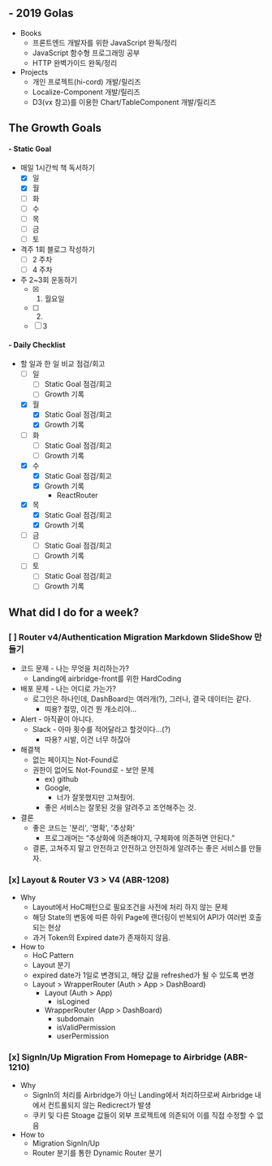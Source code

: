 ## - 2019 Golas
- Books
  - 프론트엔드 개발자를 위한 JavaScript 완독/정리
  - JavaScript 함수형 프로그래밍 공부
  - HTTP 완벽가이드 완독/정리
- Projects
  - 개인 프로젝트(hi-cord) 개발/릴리즈
  - Localize-Component 개발/릴리즈
  - D3(vx 참고)를 이용한 Chart/TableComponent 개발/릴리즈

## The Growth Goals
#### - Static Goal
- 매일 1시간씩 책 독서하기
  - [x] 일
  - [x] 월
  - [ ] 화
  - [ ] 수
  - [ ] 목
  - [ ] 금
  - [ ] 토
- 격주 1회 블로그 작성하기
  - [ ] 2 주차
  - [ ] 4 주차
- 주 2~3회 운동하기
  - [x] 1. 월요일
  - [ ] 2.
  - [ ] 3

#### - Daily Checklist
- 할 일과 한 일 비교 점검/회고
  - [ ] 일
    - [ ] Static Goal 점검/회고
    - [ ] Growth 기록
  - [x] 월
    - [x] Static Goal 점검/회고
    - [x] Growth 기록
  - [ ] 화
    - [ ] Static Goal 점검/회고
    - [ ] Growth 기록
  - [x] 수
    - [x] Static Goal 점검/회고
    - [x] Growth 기록
      - ReactRouter
  - [x] 목
    - [x] Static Goal 점검/회고
    - [x] Growth 기록
  - [ ] 금
    - [ ] Static Goal 점검/회고
    - [ ] Growth 기록
  - [ ] 토
    - [ ] Static Goal 점검/회고
    - [ ] Growth 기록

## What did I do for a week?
### [ ] Router v4/Authentication Migration Markdown SlideShow 만들기
  - 코드 문제 - 나는 무엇을 처리하는가?
    - Landing에 airbridge-front를 위한 HardCoding
  - 배포 문제 - 나는 어디로 가는가?
    - 로그인은 하나인데, DashBoard는 여러개(?), 그러나, 결국 데이터는 같다.
      - 띠용? 절망, 이건 뭔 개소리야...
  - Alert - 아직끝이 아니다.
    - Slack - 아마 횟수를 적어달라고 할것이다...(?)
      - 따용? 시발, 이건 너무 하잖아
  - 해결책
    - 없는 페이지는 Not-Found로
    - 권한이 없어도 Not-Found로 - 보안 문제
      - ex) github
      - Google,
        - 너가 잘못했지만  고쳐줬어.
      - 좋은 서비스는 잘못된 것을 알려주고 조언해주는 것.
  - 결론
    - 좋은 코드는 '분리', '명확', '추상화'
      - 프로그래머는 “추상화에 의존해야지, 구체화에 의존하면 안된다.”
    - 결론, 고쳐주지 말고 안전하고 안전하고 안전하게 알려주는 좋은 서비스를 만들자.
### [x] Layout & Router V3 > V4 (ABR-1208)
  - Why
    - Layout에서 HoC패턴으로 필요조건을 사전에 처리 하지 않는 문제
    - 해당 State의 변동에 따른 하위 Page에 랜더링이 반복되어 API가 여러번 호출되는 현상
    - 과거 Token의 Expired date가 존재하지 않음.
  - How to
    - HoC Pattern
    - Layout 분기
    - expired date가 1일로 변경되고, 해당 값을 refreshed가 될 수 있도록 변경
    - Layout > WrapperRouter (Auth > App > DashBoard)
      - Layout (Auth > App)
        - isLogined
      - WrapperRouter (App > DashBoard)
        - subdomain
        - isValidPermission
        - userPermission
### [x] SignIn/Up Migration From Homepage to Airbridge (ABR-1210)
  - Why
    - SignIn의 처리를 Airbridge가 아닌 Landing에서 처리하므로써 Airbridge 내에서 컨트롤되지 않는 Redicrect가 발생
    - 쿠키 및 다른 Stoage 값들이 외부 프로젝트에 의존되어 이를 직접 수정할 수 없음
  - How to
    - Migration SignIn/Up
    - Router 분기를 통한 Dynamic Router 분기
